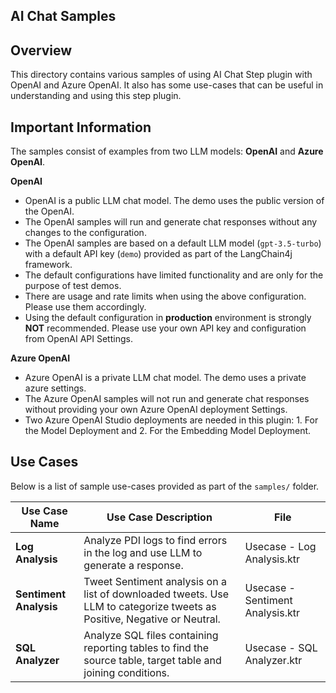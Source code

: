 ## AI Chat Samples

## Overview

This directory contains various samples of using AI Chat Step plugin with OpenAI and Azure OpenAI.
It also has some use-cases that can be useful in understanding and using this step plugin.

## Important Information

The samples consist of examples from two LLM models: **OpenAI** and **Azure OpenAI**.

**OpenAI**

- OpenAI is a public LLM chat model. The demo uses the public version of the OpenAI.
- The OpenAI samples will run and generate chat responses without any changes to the configuration.
- The OpenAI samples are based on a default LLM model (`gpt-3.5-turbo`) with a default API key (`demo`) provided as part of the LangChain4j framework.
- The default configurations have limited functionality and are only for the purpose of test demos.
- There are usage and rate limits when using the above configuration. Please use them accordingly.
- Using the default configuration in **production** environment is strongly **NOT** recommended. Please use your own API key and configuration from OpenAI API Settings.

**Azure OpenAI**

- Azure OpenAI is a private LLM chat model. The demo uses a private azure settings.
- The Azure OpenAI samples will not run and generate chat responses without providing your own Azure OpenAI deployment Settings.
- Two Azure OpenAI Studio deployments are needed in this plugin: 1. For the Model Deployment and 2. For the Embedding Model Deployment.


## Use Cases

Below is a list of sample use-cases provided as part of the `samples/` folder.

| Use Case Name          | Use Case Description                                                                                                    | File                             |
|------------------------|-------------------------------------------------------------------------------------------------------------------------|----------------------------------|
| **Log Analysis**       | Analyze PDI logs to find errors in the log and use LLM to generate a response.                                          | Usecase - Log Analysis.ktr       |
| **Sentiment Analysis** | Tweet Sentiment analysis on a list of downloaded tweets. Use LLM to categorize tweets as Positive, Negative or Neutral. | Usecase - Sentiment Analysis.ktr |
| **SQL Analyzer**       | Analyze SQL files containing reporting tables to find the source table, target table and joining conditions.            | Usecase - SQL Analyzer.ktr       |
